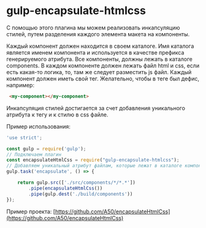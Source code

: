# gulp-encapsulate-htmlcss
С помощью этого плагина мы можем реализовать инкапсуляцию стилей, путем разделения каждого элемента макета на компоненты.

Каждый компонент должен находится в своем каталоге. 
Имя каталога является именем компонента и используется в качестве префикса генерируемого атрибута. Все компоненты, должны лежать в каталоге components. 
В каждом компоненте должен лежать файл html и css, если есть какая-то логика, то, там же следует разместить js файл. 
Каждый компонент должен иметь свой тег. Желательно, чтобы в теге был дефис, например:
```html
 <my-component></my-component>  
```
Инкапсуляция стилей достигается за счет добавления уникального атрибута к тегу и к стилю в css файле. 

Пример использования:

```javascript
'use strict';

const gulp = require('gulp');
// Подключаем плагин
const encapsulateHtmlCss = require("gulp-encapsulate-htmlcss");
// Добавляем уникальный атрибут файлам, которые лежат в каталоге компонента
gulp.task('encapsulate', () => {

    return gulp.src(['./src/components/*/*.*'])
        .pipe(encapsulateHtmlCss())
        .pipe(gulp.dest('./build/components'))
});


```
Пример проекта:
[https://github.com/A50/encapsulateHtmlCss](https://github.com/A50/encapsulateHtmlCss)